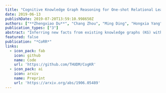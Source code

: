 ```yaml
---
title: "Cognitive Knowledge Graph Reasoning for One-shot Relational Learning"
date: 2019-06-13
publishDate: 2019-07-20T13:59:10.998650Z
authors: ["**Zhengxiao Du**", "Chang Zhou", "Ming Ding", "Hongxia Yang", "Jie Tang"]
publication_types: ["3"]
abstract: "Inferring new facts from existing knowledge graphs (KG) with explainable reasoning processes is a signiﬁcant problem and has received much attention recently. However, few studies have focused on relation types unseen in the original KG, given only one or a few instances for training. To bridge this gap, we propose CogKR for one-shot KG reasoning. The one-shot relational learning problem is tackled through two modules: the summary module summarizes the underlying relationship of the given instances, based on which the reasoning module infers the correct answers. Motivated by the dual process theory in cognitive science, in the reasoning module, a cognitive graph is built by iteratively coordinating retrieval (System 1, collecting relevant evidence intuitively) and reasoning (System 2, conducting relational reasoning over collected information). The structural information offered by the cognitive graph enables our model to aggregate pieces of evidence from multiple reasoning paths and explain the reasoning process graphically. Experiments show that CogKR substantially outperforms previous state-of-the-art models on one-shot KG reasoning benchmarks, with relative improvements of 24.3%-29.7% on MRR."
featured: false
publication: "*CoRR*"
links:
  - icon_pack: fab
    icon: github
    name: Code
    url: 'https://github.com/THUDM/CogKR'
  - icon_pack: ai
    icon: arxiv
    name: Preprint
    url: 'https://arxiv.org/abs/1906.05489'
---
```


